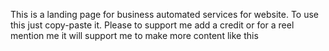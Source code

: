 This is a landing page for business automated services for website. To use this just copy-paste it. Please to support me add a credit or for a reel mention me it will support me to make more content like this
